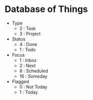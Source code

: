 # Database of Things

- Type
  - 2 : Task
  - 3 : Project
- Status
  - 4 : Done
  - 1 : Todo
- Focus
  - 1 : Inbox
  - 2 : Next
  - 8 : Scheduled
  - 16 : Someday
- Flagged
  - 0 : Not Today
  - 1 : Today
